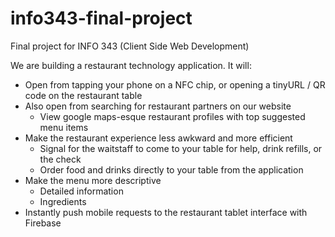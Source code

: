 # info343-final-project
Final project for INFO 343 (Client Side Web Development)

We are building a restaurant technology application. It will:
- Open from tapping your phone on a NFC chip, or opening a tinyURL / QR code on the restaurant table
- Also open from searching for restaurant partners on our website
    - View google maps-esque restaurant profiles with top suggested menu items
- Make the restaurant experience less awkward and more efficient
  - Signal for the waitstaff to come to your table for help, drink refills, or the check
  - Order food and drinks directly to your table from the application
- Make the menu more descriptive
  - Detailed information
  - Ingredients
- Instantly push mobile requests to the restaurant tablet interface with Firebase